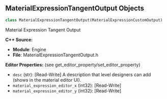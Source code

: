 ## MaterialExpressionTangentOutput Objects

```python
class MaterialExpressionTangentOutput(MaterialExpressionCustomOutput)
```

Material Expression Tangent Output

**C++ Source:**

- **Module**: Engine
- **File**: MaterialExpressionTangentOutput.h

**Editor Properties:** (see get_editor_property/set_editor_property)

- ``desc`` (str):  [Read-Write] A description that level designers can add (shows in the material editor UI).
- ``material_expression_editor_x`` (int32):  [Read-Write]
- ``material_expression_editor_y`` (int32):  [Read-Write]

<a id="unreal.MaterialExpressionTemporalSobol"></a>
